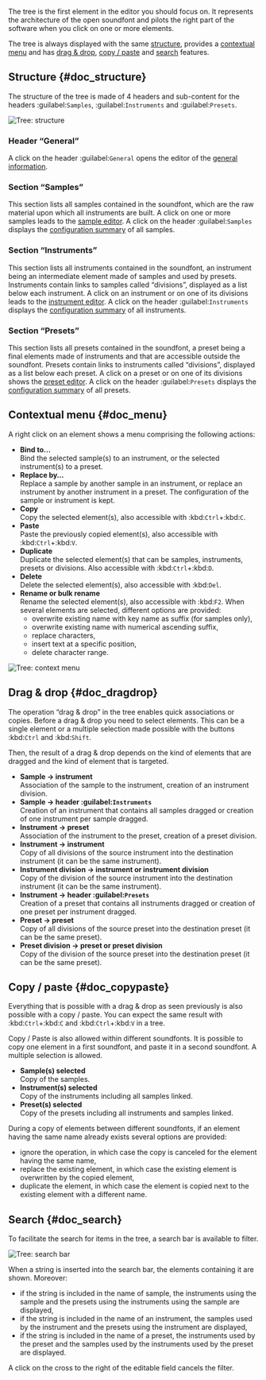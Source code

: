 The tree is the first element in the editor you should focus on.
It represents the architecture of the open soundfont and pilots the right part of the software when you click on one or more elements.

The tree is always displayed with the same [structure](#doc_structure), provides a [contextual menu](#doc_menu) and has [drag & drop](#doc_dragdrop), [copy / paste](#doc_copypaste) and [search](#doc_search) features.


## Structure {#doc_structure}


The structure of the tree is made of 4 headers and sub-content for the headers :guilabel:`Samples`, :guilabel:`Instruments` and :guilabel:`Presets`.


![Tree: structure](images/tree_1.png "Tree: structure")


### Header “General”


A click on the header :guilabel:`General` opens the editor of the [general information](manual/soundfont-editor/editing-pages/editing-of-the-general-information.md).


### Section “Samples”


This section lists all samples contained in the soundfont, which are the raw material upon which all instruments are built.
A click on one or more samples leads to the [sample editor](manual/soundfont-editor/editing-pages/sample-editor.md).
A click on the header :guilabel:`Samples` displays the [configuration summary](manual/soundfont-editor/configuration-summaries.md#doc_sample) of all samples.


### Section “Instruments”


This section lists all instruments contained in the soundfont, an instrument being an intermediate element made of samples and used by presets.
Instruments contain links to samples called “divisions”, displayed as a list below each instrument.
A click on an instrument or on one of its divisions leads to the [instrument editor](manual/soundfont-editor/editing-pages/instrument-editor.md).
A click on the header :guilabel:`Instruments` displays the [configuration summary](manual/soundfont-editor/configuration-summaries.md#doc_instrument) of all instruments.


### Section “Presets”


This section lists all presets contained in the soundfont, a preset being a final elements made of instruments and that are accessible outside the soundfont.
Presets contain links to instruments called “divisions”, displayed as a list below each preset.
A click on a preset or on one of its divisions shows the [preset editor](manual/soundfont-editor/editing-pages/preset-editor.md).
A click on the header :guilabel:`Presets` displays the [configuration summary](manual/soundfont-editor/configuration-summaries.md#doc_preset) of all presets.


## Contextual menu {#doc_menu}


A right click on an element shows a menu comprising the following actions:

* **Bind to…**\
  Bind the selected sample(s) to an instrument, or the selected instrument(s) to a preset.
* **Replace by…**\
  Replace a sample by another sample in an instrument, or replace an instrument by another instrument in a preset.
  The configuration of the sample or instrument is kept.
* **Copy**\
  Copy the selected element(s), also accessible with :kbd:`Ctrl`+:kbd:`C`.
* **Paste**\
  Paste the previously copied element(s), also accessible with :kbd:`Ctrl`+:kbd:`V`.
* **Duplicate**\
  Duplicate the selected element(s) that can be samples, instruments, presets or divisions.
  Also accessible with :kbd:`Ctrl`+:kbd:`D`.
* **Delete**\
  Delete the selected element(s), also accessible with :kbd:`Del`.
* **Rename or bulk rename**\
  Rename the selected element(s), also accessible with :kbd:`F2`.
  When several elements are selected, different options are provided:
  * overwrite existing name with key name as suffix (for samples only),
  * overwrite existing name with numerical ascending suffix,
  * replace characters,
  * insert text at a specific position,
  * delete character range.


![Tree: context menu](images/tree_2.png "Tree: context menu")


## Drag & drop {#doc_dragdrop}


The operation “drag & drop” in the tree enables quick associations or copies.
Before a drag & drop you need to select elements.
This can be a single element or a multiple selection made possible with the buttons :kbd:`Ctrl` and :kbd:`Shift`.

Then, the result of a drag & drop depends on the kind of elements that are dragged and the kind of element that is targeted.

* **Sample → instrument**\
  Association of the sample to the instrument, creation of an instrument division.
* **Sample → header :guilabel:`Instruments`**\
  Creation of an instrument that contains all samples dragged or creation of one instrument per sample dragged.
* **Instrument → preset**\
  Association of the instrument to the preset, creation of a preset division.
* **Instrument → instrument**\
  Copy of all divisions of the source instrument into the destination instrument (it can be the same instrument).
* **Instrument division → instrument or instrument division**\
  Copy of the division of the source instrument into the destination instrument (it can be the same instrument).
* **Instrument → header :guilabel:`Presets`**\
  Creation of a preset that contains all instruments dragged or creation of one preset per instrument dragged.
* **Preset → preset**\
  Copy of all divisions of the source preset into the destination preset (it can be the same preset).
* **Preset division → preset or preset division**\
  Copy of the division of the source preset into the destination preset (it can be the same preset).


## Copy / paste {#doc_copypaste}


Everything that is possible with a drag & drop as seen previously is also possible with a copy / paste.
You can expect the same result with :kbd:`Ctrl`+:kbd:`C` and :kbd:`Ctrl`+:kbd:`V` in a tree.

Copy / Paste is also allowed within different soundfonts.
It is possible to copy one element in a first soundfont, and paste it in a second soundfont.
A multiple selection is allowed.

* **Sample(s) selected**\
  Copy of the samples.
* **Instrument(s) selected**\
  Copy of the instruments including all samples linked.
* **Preset(s) selected**\
  Copy of the presets including all instruments and samples linked.

During a copy of elements between different soundfonts, if an element having the same name already exists several options are provided:

* ignore the operation, in which case the copy is canceled for the element having the same name,
* replace the existing element, in which case the existing element is overwritten by the copied element,
* duplicate the element, in which case the element is copied next to the existing element with a different name.


## Search {#doc_search}


To facilitate the search for items in the tree, a search bar is available to filter.


![Tree: search bar](images/tree_3.png "Tree: search bar")


When a string is inserted into the search bar, the elements containing it are shown.
Moreover:

* if the string is included in the name of sample, the instruments using the sample and the presets using the instruments using the sample are displayed,
* if the string is included in the name of an instrument, the samples used by the instrument and the presets using the instrument are displayed,
* if the string is included in the name of a preset, the instruments used by the preset and the samples used by the instruments used by the preset are displayed.

A click on the cross to the right of the editable field cancels the filter.